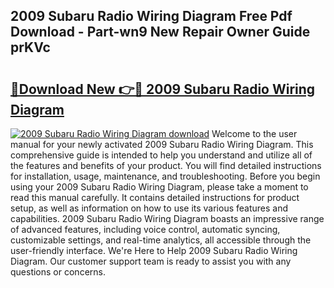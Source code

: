 ## 2009 Subaru Radio Wiring Diagram Free Pdf Download - Part-wn9 New Repair Owner Guide prKVc

# <h2><a href="http://dfh718.blite.top/?on=2009+Subaru+Radio+Wiring+Diagram">🔗Download New 👉🔴 2009 Subaru Radio Wiring Diagram</a></h2>

[![2009 Subaru Radio Wiring Diagram download](https://i.imgur.com/lujVjoI.png)](http://dfh718.blite.top/?on=2009+Subaru+Radio+Wiring+Diagram)
Welcome to the user manual for your newly activated 2009 Subaru Radio Wiring Diagram. This comprehensive guide is intended to help you understand and utilize all of the features and benefits of your product. You will find detailed instructions for installation, usage, maintenance, and troubleshooting. Before you begin using your 2009 Subaru Radio Wiring Diagram, please take a moment to read this manual carefully. It contains detailed instructions for product setup, as well as information on how to use its various features and capabilities. 2009 Subaru Radio Wiring Diagram boasts an impressive range of advanced features, including voice control, automatic syncing, customizable settings, and real-time analytics, all accessible through the user-friendly interface. We're Here to Help 2009 Subaru Radio Wiring Diagram. Our customer support team is ready to assist you with any questions or concerns.
